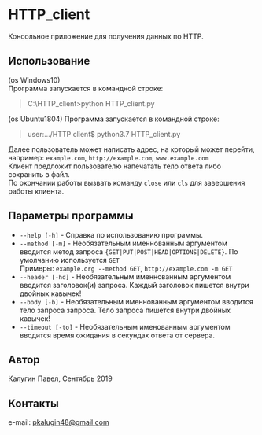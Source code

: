 # HTTP_client
Консольное приложение для получения данных по HTTP.

## Использование
(os Windows10)  
Программа запускается в командной строке:  
> C:\HTTP_client>python HTTP_client.py  

(os Ubuntu1804)
Программа запускается в командной строке:
> user:.../HTTP client$ python3.7 HTTP_client.py

Далее пользователь может написать адрес, на который может перейти, например: `example.com`, `http://example.com`, `www.example.com`  
Клиент предложит пользователю напечатать тело ответа либо сохранить в файл.  
По окончании работы вызвать команду `close` или `cls` для завершения работы клиента.

## Параметры программы
* `--help [-h]` - Справка по использованию программы.
* `--method [-m]` - Необязательным именнованным аргументом вводится метод запроса `{GET|PUT|POST|HEAD|OPTIONS|DELETE}`. По умолчанию используется `GET`  
Примеры: `example.org --method GET`, `http://example.com -m GET`  
* `--header [-hd]` - Необязательным именнованным аргументом вводится заголовок(и) запроса. Каждый заголовок пишется внутри двойных кавычек!  
* `--body [-b]` - Необязательным именнованным аргументом вводится тело запроса запроса. Тело запроса пишется внутри двойных кавычек!  
* `--timeout [-to]` - Необязательным именованным аргументом вводится время ожидания в секундах ответа от сервера.  

## Автор
Калугин Павел, Сентябрь 2019
## Контакты
e-mail: pkalugin48@gmail.com